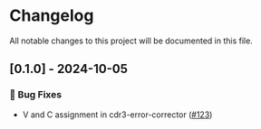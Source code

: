 # Changelog

All notable changes to this project will be documented in this file.

## [0.1.0] - 2024-10-05

### 🐛 Bug Fixes

- V and C assignment in cdr3-error-corrector  ([#123](https://github.com/BostonGene/pyigmap/issues/123))

<!-- generated by git-cliff -->
